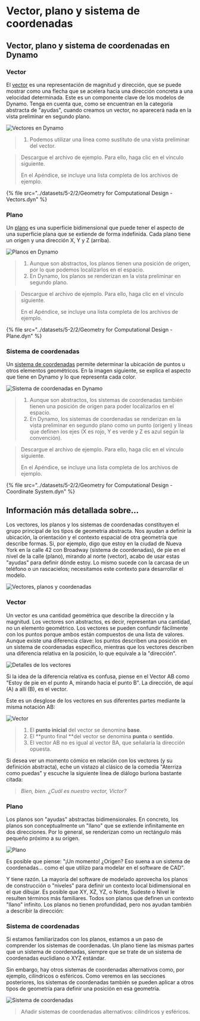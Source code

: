 # Vector, plano y sistema de coordenadas

## Vector, plano y sistema de coordenadas en Dynamo

### Vector

El [vector](5-2\_vectors.md#vector-1) es una representación de magnitud y dirección, que se puede mostrar como una flecha que se acelera hacia una dirección concreta a una velocidad determinada. Este es un componente clave de los modelos de Dynamo. Tenga en cuenta que, como se encuentran en la categoría abstracta de "ayudas", cuando creamos un vector, no aparecerá nada en la vista preliminar en segundo plano.

![Vectores en Dynamo](../images/5-2/2/GeometryforComputationalDesign-vectors.jpg)

> 1. Podemos utilizar una línea como sustituto de una vista preliminar del vector.

> Descargue el archivo de ejemplo. Para ello, haga clic en el vínculo siguiente.
>
> En el Apéndice, se incluye una lista completa de los archivos de ejemplo.

{% file src="../datasets/5-2/2/Geometry for Computational Design - Vectors.dyn" %}

### Plano

Un [plano](5-2\_vectors.md#plane-1) es una superficie bidimensional que puede tener el aspecto de una superficie plana que se extiende de forma indefinida. Cada plano tiene un origen y una dirección X, Y y Z (arriba).

![Planos en Dynamo](../images/5-2/2/GeometryforComputationalDesign-plane.jpg)

> 1. Aunque son abstractos, los planos tienen una posición de origen, por lo que podemos localizarlos en el espacio.
> 2. En Dynamo, los planos se renderizan en la vista preliminar en segundo plano.

> Descargue el archivo de ejemplo. Para ello, haga clic en el vínculo siguiente.
>
> En el Apéndice, se incluye una lista completa de los archivos de ejemplo.

{% file src="../datasets/5-2/2/Geometry for Computational Design - Plane.dyn" %}

### Sistema de coordenadas

Un [sistema de coordenadas](5-2\_vectors.md#coordinate-system-1) permite determinar la ubicación de puntos u otros elementos geométricos. En la imagen siguiente, se explica el aspecto que tiene en Dynamo y lo que representa cada color.

![Sistema de coordenadas en Dynamo](../images/5-2/2/GeometryforComputationalDesign-Coordinate.jpg)

> 1. Aunque son abstractos, los sistemas de coordenadas también tienen una posición de origen para poder localizarlos en el espacio.
> 2. En Dynamo, los sistemas de coordenadas se renderizan en la vista preliminar en segundo plano como un punto (origen) y líneas que definen los ejes (X es rojo, Y es verde y Z es azul según la convención).

> Descargue el archivo de ejemplo. Para ello, haga clic en el vínculo siguiente.
>
> En el Apéndice, se incluye una lista completa de los archivos de ejemplo.

{% file src="../datasets/5-2/2/Geometry for Computational Design - Coordinate System.dyn" %}

## Información más detallada sobre...

Los vectores, los planos y los sistemas de coordenadas constituyen el grupo principal de los tipos de geometría abstracta. Nos ayudan a definir la ubicación, la orientación y el contexto espacial de otra geometría que describe formas. Si, por ejemplo, digo que estoy en la ciudad de Nueva York en la calle 42 con Broadway (sistema de coordenadas), de pie en el nivel de la calle (plano), mirando al norte (vector), acabo de usar estas "ayudas" para definir dónde estoy. Lo mismo sucede con la carcasa de un teléfono o un rascacielos; necesitamos este contexto para desarrollar el modelo.

![Vectores, planos y coordenadas](../images/5-2/2/VectorsPlanesCoodinates.jpg)

### Vector

Un vector es una cantidad geométrica que describe la dirección y la magnitud. Los vectores son abstractos, es decir, representan una cantidad, no un elemento geométrico. Los vectores se pueden confundir fácilmente con los puntos porque ambos están compuestos de una lista de valores. Aunque existe una diferencia clave: los puntos describen una posición en un sistema de coordenadas específico, mientras que los vectores describen una diferencia relativa en la posición, lo que equivale a la "dirección".

![Detalles de los vectores](../images/5-2/2/Vector-Detailed.jpg)

Si la idea de la diferencia relativa es confusa, piense en el Vector AB como "Estoy de pie en el punto A, mirando hacia el punto B". La dirección, de aquí (A) a allí (B), es el vector.

Este es un desglose de los vectores en sus diferentes partes mediante la misma notación AB:

![Vector](../images/5-2/2/Vector.jpg)

> 1. El **punto inicial** del vector se denomina **base**.
> 2. El **punto final **del vector se denomina **punta** o **sentido**.
> 3. El vector AB no es igual al vector BA, que señalaría la dirección opuesta.

Si desea ver un momento cómico en relación con los vectores (y su definición abstracta), eche un vistazo al clásico de la comedia "Aterriza como puedas" y escuche la siguiente línea de diálogo burlona bastante citada:

> _Bien, bien. ¿Cuál es nuestro vector, Víctor?_

### Plano

Los planos son "ayudas" abstractas bidimensionales. En concreto, los planos son conceptualmente un "llano" que se extiende infinitamente en dos direcciones. Por lo general, se renderizan como un rectángulo más pequeño próximo a su origen.

![Plano](../images/5-2/2/Plane.jpg)

Es posible que piense: "¡Un momento! ¿Origen? Eso suena a un sistema de coordenadas... como el que utilizo para modelar en el software de CAD".

Y tiene razón. La mayoría del software de modelado aprovecha los planos de construcción o "niveles" para definir un contexto local bidimensional en el que dibujar. Es posible que XY, XZ, YZ, o Norte, Sudeste o Nivel le resulten términos más familiares. Todos son planos que definen un contexto "llano" infinito. Los planos no tienen profundidad, pero nos ayudan también a describir la dirección:

### Sistema de coordenadas

Si estamos familiarizados con los planos, estamos a un paso de comprender los sistemas de coordenadas. Un plano tiene las mismas partes que un sistema de coordenadas, siempre que se trate de un sistema de coordenadas euclidiano o XYZ estándar.

Sin embargo, hay otros sistemas de coordenadas alternativos como, por ejemplo, cilíndricos o esféricos. Como veremos en las secciones posteriores, los sistemas de coordenadas también se pueden aplicar a otros tipos de geometría para definir una posición en esa geometría.

![Sistema de coordenadas](../images/5-2/2/CoordinateSystem.jpg)

> Añadir sistemas de coordenadas alternativos: cilíndricos y esféricos.
